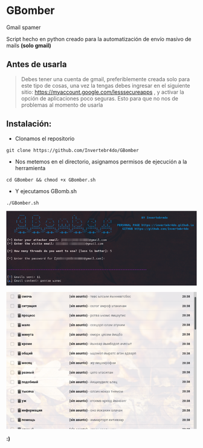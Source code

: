 # GBomber
Gmail spamer

Script hecho en python creado para la automatización de envío masivo de mails <b>(solo gmail)</b>

## Antes de usarla
> Debes tener una cuenta de gmail, preferiblemente creada solo para este tipo de cosas, una vez la tengas debes ingresar en el siguiente sitio: https://myaccount.google.com/lesssecureapps , y activar la opción de aplicaciones poco seguras.
Esto para que no nos de problemas al momento de usarla

## Instalación:
- Clonamos el repositorio
```
git clone https://github.com/Invertebr4do/GBomber
```
- Nos metemos en el directorio, asignamos permisos de ejecución a la herramienta

```
cd GBomber && chmod +x GBomber.sh
```
- Y ejecutamos GBomb.sh

```
./GBomber.sh
```
[![Herramienta](https://github.com/Invertebr4do/GBomb/blob/main/bomber.png?raw=true "Herramienta")](https://github.com/Invertebr4do/GBomb/blob/main/bomber.png?raw=true "Herramienta")

[![Mails](https://github.com/Invertebr4do/GBomb/blob/main/mail.png?raw=true "Mails")](https://github.com/Invertebr4do/GBomb/blob/main/mail.png?raw=true "Mails")

<b>:)</b>
